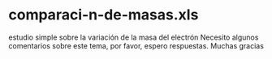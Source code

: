 # comparaci-n-de-masas.xls
estudio simple sobre la variación de la masa del electrón
Necesito algunos comentarios sobre este tema, por favor, espero respuestas. Muchas gracias
